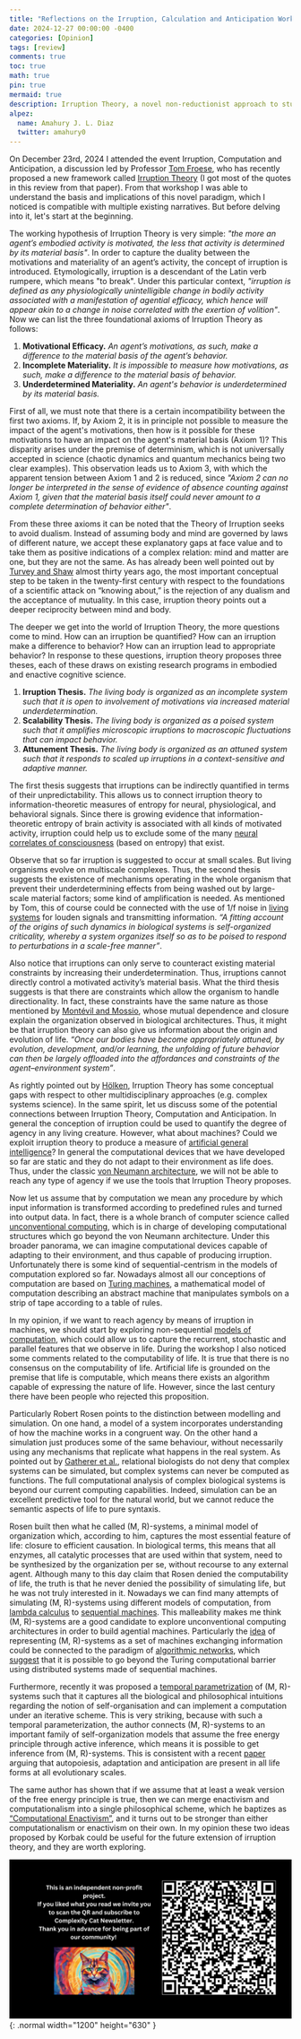 ```yaml
---
title: "Reflections on the Irruption, Calculation and Anticipation Workshop"
date: 2024-12-27 00:00:00 -0400
categories: [Opinion]
tags: [review]
comments: true
toc: true 
math: true
pin: true
mermaid: true
description: Irruption Theory, a novel non-reductionist approach to study agency from an enactive perspective while avoiding dualism and explaining why life is noisy. What are the next steps for this framework? Is it possible to connect it with other narratives in the market? 
alpez:
  name: Amahury J. L. Diaz
  twitter: amahury0
---
```

On December 23rd, 2024 I attended the event Irruption, Computation and Anticipation, a discussion led by Professor [Tom Froese](https://x.com/DrTomFroese), who has recently proposed a new framework called [Irruption Theory](https://www.mdpi.com/1099-4300/25/5/748) (I got most of the quotes in this review from that paper). From that workshop I was able to understand the basis and implications of this novel paradigm, which I noticed is compatible with multiple existing narratives. But before delving into it, let's start at the beginning. 

The working hypothesis of Irruption Theory is very simple: _"the more an agent’s embodied activity is motivated, the less that activity is determined by its material basis"_. In order to capture the duality between the motivations and materiality of an agent’s activity, the concept of irruption is introduced. Etymologically, irruption is a descendant of the Latin verb rumpere, which means "to break". Under this particular context, _"irruption is defined as any physiologically unintelligible change in bodily activity associated with a manifestation of agential efficacy, which hence will appear akin to a change in noise correlated with the exertion of volition"_. Now we can list the three foundational axioms of Irruption Theory as follows:
1. **Motivational Efficacy.** _An agent’s motivations, as such, make a difference to the material basis of the agent’s behavior._
2. **Incomplete Materiality.** _It is impossible to measure how motivations, as such, make a difference to the material basis of behavior._
3. **Underdetermined Materiality.** _An agent's behavior is underdetermined by its material basis._

First of all, we must note that there is a certain incompatibility between the first two axioms. If, by Axiom 2, it is in principle not possible to measure the impact of the agent's motivations, then how is it possible for these motivations to have an impact on the agent's material basis (Axiom 1)? This disparity arises under the premise of determinism, which is not universally accepted in science (chaotic dynamics and quantum mechanics being two clear examples). This observation leads us to Axiom 3, with which the apparent tension between Axiom 1 and 2 is reduced, since _"Axiom 2 can no longer be interpreted in the sense of evidence of absence counting against Axiom 1, given that the material basis itself could never amount to a complete determination of behavior either"_.

From these three axioms it can be noted that the Theory of Irruption seeks to avoid dualism. Instead of assuming body and mind are governed by laws of different nature, we accept these explanatory gaps at face value and to take them as positive indications of a complex relation: mind and matter are one, but they are not the same. As has already been well pointed out by [Turvey and Shaw](https://commons.trincoll.edu/robertshaw/files/2018/10/TurveyShaw_95.pdf) almost thirty years ago, the most important conceptual step to be taken in the twenty-first century with respect to the foundations of a scientific attack on “knowing about,” is the rejection of any dualism and the acceptance of mutuality. In this case, irruption theory points out a deeper reciprocity between mind and body.

The deeper we get into the world of Irruption Theory, the more questions come to mind. How can an irruption be quantified? How can an irruption make a difference to behavior? How can an irruption lead to appropriate behavior? In response to these questions, irruption theory proposes three theses, each of these draws on existing research programs in embodied and enactive cognitive science.

1. **Irruption Thesis.** _The living body is organized as an incomplete system such that it is open to involvement of motivations via increased material underdetermination._
2. **Scalability Thesis.** _The living body is organized as a poised system such that it amplifies microscopic irruptions to macroscopic fluctuations that can impact behavior._
3. **Attunement Thesis.** _The living body is organized as an attuned system such that it responds to scaled up irruptions in a context-sensitive and adaptive manner._

The first thesis suggests that irruptions can be indirectly quantified in terms of their unpredictability. This allows us to connect irruption theory to information-theoretic measures of entropy for neural, physiological, and behavioral signals. Since there is growing evidence that information-theoretic entropy of brain activity is associated with all kinds of motivated activity, irruption could help us to exclude some of the many [neural correlates of consciousness](https://en.wikipedia.org/wiki/Neural_correlates_of_consciousness) (based on entropy) that exist.

Observe that so far irruption is suggested to occur at small scales. But living organisms evolve on multiscale complexes. Thus, the second thesis suggests the existence of mechanisms operating in the whole organism that prevent their underdetermining effects from being washed out by large-scale material factors; some kind of amplification is needed. As mentioned by Tom, this of course could be connected with the use of 1/f noise in [living systems](https://doi.org/10.1890/02-3122) for louden signals and transmitting information. _“A fitting account of the origins of such dynamics in biological systems is self-organized criticality, whereby a system organizes itself so as to be poised to respond to perturbations in a scale-free manner”_.

Also notice that irruptions can only serve to counteract existing material constraints by increasing their underdetermination. Thus, irruptions cannot directly control a motivated activity’s material basis. What the third thesis suggests is that there are constraints which allow the organism to handle directionality. In fact, these constraints have the same nature as those mentioned by [Montévil and Mossio](https://doi.org/10.1016/j.jtbi.2015.02.029), whose mutual dependence and closure explain the organization observed in biological architectures. Thus, it might be that irruption theory can also give us information about the origin and evolution of life. _“Once our bodies have become appropriately attuned, by evolution, development, and/or learning, the unfolding of future behavior can then be largely offloaded into the affordances and constraints of the agent–environment system”_.

As rightly pointed out by [Hölken](https://doi.org/10.1177/10597123241301835), Irruption Theory has some conceptual gaps with respect to other multidisciplinary approaches (e.g. complex systems science). In the same spirit, let us discuss some of the potential connections between Irruption Theory, Computation and Anticipation. In general the conception of irruption could be used to quantify the degree of agency in any living creature. However, what about machines? Could we exploit irruption theory to produce a measure of [artificial general intelligence](https://en.wikipedia.org/wiki/Artificial_general_intelligence)? In general the computational devices that we have developed so far are static and they do not adapt to their environment as life does. Thus, under the classic [von Neumann architecture](https://en.wikipedia.org/wiki/Von_Neumann_architecture), we will not be able to reach any type of agency if we use the tools that Irruption Theory proposes. 

Now let us assume that by computation we mean any procedure by which input information is transformed according to predefined rules and turned into output data. In fact, there is a whole branch of computer science called [unconventional computing](https://en.wikipedia.org/wiki/Unconventional_computing), which is in charge of developing computational structures which go beyond the von Neumann architecture. Under this broader panorama, we can imagine computational devices capable of adapting to their environment, and thus capable of producing irruption. Unfortunately there is some kind of sequential-centrism in the models of computation explored so far. Nowadays almost all our conceptions of computation are based on [Turing machines](https://en.wikipedia.org/wiki/Turing_machine), a mathematical model of computation describing an abstract machine that manipulates symbols on a strip of tape according to a table of rules. 

In my opinion, if we want to reach agency by means of irruption in machines, we should start by exploring non-sequential [models of computation](https://en.wikipedia.org/wiki/Model_of_computation), which could allow us to capture the recurrent, stochastic and parallel features that we observe in life. During the workshop I also noticed some comments related to the computability of life. It is true that there is no consensus on the computability of life. Artificial life is grounded on the premise that life is computable, which means there exists an algorithm capable of expressing the nature of life. However, since the last century there have been people who rejected this proposition.

Particularly Robert Rosen points to the distinction between modelling and simulation. On one hand, a model of a system incorporates understanding of how the machine works in a congruent way. On the other hand a simulation just produces some of the same behaviour, without necessarily using any mechanisms that replicate what happens in the real system. As pointed out by [Gatherer et al.](https://link.springer.com/article/10.1186/1752-0509-7-128), relational biologists do not deny that complex systems can be simulated, but complex systems can never be computed as functions. The full computational analysis of complex biological systems is beyond our current computing capabilities. Indeed, simulation can be an excellent predictive tool for the natural world, but we cannot reduce the semantic aspects of life to pure syntaxis.

Rosen built then what he called (M, R)-systems, a minimal model of organization which, according to him, captures the most essential feature of life: closure to efficient causation. In biological terms, this means that all enzymes, all catalytic processes that are used within that system, need to be synthesized by the organization per se, without recourse to any external agent. Although many to this day claim that Rosen denied the computability of life, the truth is that he never denied the possibility of simulating life, but he was not truly interested in it. Nowadays we can find many attempts of simulating (M, R)-systems using different models of computation, from [lambda calculus](https://doi.org/10.1016/j.jtbi.2008.12.012) to [sequential machines](https://doi.org/10.1007/BF02476989). This malleability makes me think (M, R)-systems are a good candidate to explore unconventional computing architectures in order to build agential machines. Particularly the [idea](https://doi.org/10.1016/j.jtbi.2016.08.007) of representing (M, R)-systems as a set of machines exchanging information could be connected to the paradigm of [algorithmic networks](https://doi.org/10.1016/j.tcs.2019.03.008), which [suggest](https://doi.org/10.1142/9789811200076_0009) that it is possible to go beyond the Turing computational barrier using distributed systems made of sequential machines. 

Furthermore, recently it was proposed a [temporal parametrization](https://doi.org/10.1177/1059712321106615) of (M, R)-systems such that it captures all the biological and philosophical intuitions regarding the notion of self-organisation and can implement a computation under an iterative scheme. This is very striking, because with such a temporal parameterization, the author connects (M, R)-systems to an important family of self-organization models that assume the free energy principle through active inference, which means it is possible to get inference from (M, R)-systems. This is consistent with a recent [paper](https://doi.org/10.3389/fpsyg.2024.1362658) arguing that autopoiesis, adaptation and anticipation are present in all life forms at all evolutionary scales. 

The same author has shown that if we assume that at least a weak version of the free energy principle is true, then we can merge enactivism and computationalism into a single philosophical scheme, which he baptizes as [“Computational Enactivism”](https://doi.org/10.1007/s11229-019-02243-4), and it turns out to be stronger than either computationalism or enactivism on their own. In my opinion these two ideas proposed by Korbak could be useful for the future extension of irruption theory, and they are worth exploring. 

![Desktop View](/assets/img/fix/complexity-cat-newsletter.png){: .normal width="1200" height="630" }
